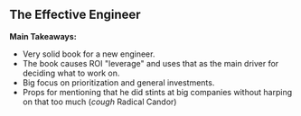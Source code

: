 ## The Effective Engineer

**Main Takeaways:**
- Very solid book for a new engineer.
- The book causes ROI "leverage" and uses that as the main driver for deciding what to work on.
- Big focus on prioritization and general investments.
- Props for mentioning that he did stints at big companies without harping on that too much (*cough* Radical Candor)
<!--stackedit_data:
eyJoaXN0b3J5IjpbNzcwNDk0MjUzLDI5MjAxNDI1MSwxNDgyMz
EyMzIwXX0=
-->